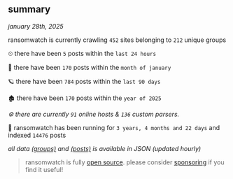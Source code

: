 
## summary
_january 28th, 2025_

ransomwatch is currently crawling `452` sites belonging to `212` unique groups

⏲ there have been `5` posts within the `last 24 hours`

🦈 there have been `170` posts within the `month of january`

🪐 there have been `784` posts within the `last 90 days`

🏚 there have been `170` posts within the `year of 2025`

_⚙️ there are currently `91` online hosts & `136` custom parsers._

🦕 ransomwatch has been running for `3 years, 4 months and 22 days` and indexed `14476` posts

_all data  [(groups)](http://ransomwhat.telemetry.ltd/groups) and [(posts)](http://ransomwhat.telemetry.ltd/posts) is available in JSON (updated hourly)_

> ransomwatch is fully [open source](https://github.com/joshhighet/ransomwatch#ransomwatch--). please consider [sponsoring](https://github.com/sponsors/joshhighet) if you find it useful!

